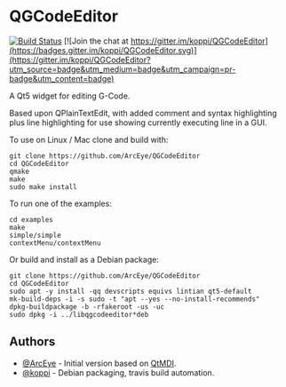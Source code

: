 # QGCodeEditor

[![Build Status](https://api.travis-ci.org/koppi/QGCodeEditor.svg?branch=master)](https://travis-ci.org/koppi/GCodeEditor) [![Join the chat at https://gitter.im/koppi/QGCodeEditor](https://badges.gitter.im/koppi/QGCodeEditor.svg)](https://gitter.im/koppi/QGCodeEditor?utm_source=badge&utm_medium=badge&utm_campaign=pr-badge&utm_content=badge)

A Qt5 widget for editing G-Code.

Based upon QPlainTextEdit, with added comment and
syntax highlighting plus line highlighting for use
showing currently executing line in a GUI.

To use on Linux / Mac clone and build with:
```
git clone https://github.com/ArcEye/QGCodeEditor
cd QGCodeEditor
qmake
make
sudo make install
```
To run one of the examples:
```
cd examples
make
simple/simple
contextMenu/contextMenu
```

Or build and install as a Debian package:
```
git clone https://github.com/ArcEye/QGCodeEditor
cd QGCodeEditor
sudo apt -y install -qq devscripts equivs lintian qt5-default
mk-build-deps -i -s sudo -t "apt --yes --no-install-recommends"
dpkg-buildpackage -b -rfakeroot -us -uc
sudo dpkg -i ../libqgcodeeditor*deb
```

## Authors

* [@ArcEye](https://github.com/ArcEye) - Initial version based on [QtMDI](https://github.com/ArcEye/qtMDI).
* [@koppi](https://github.com/koppi) - Debian packaging, travis build automation.

